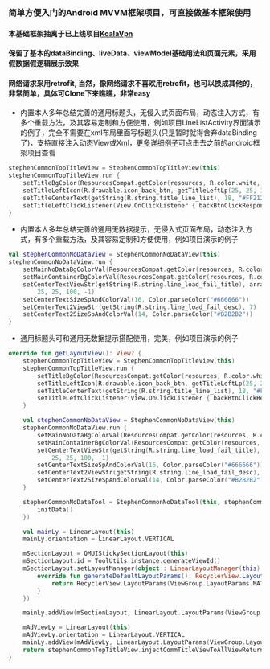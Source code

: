 ### 简单方便入门的Android MVVM框架项目，可直接做基本框架使用
#### 本基础框架抽离于已上线项目[KoalaVpn](https://play.google.com/store/apps/details?id=com.qeeyou.accelerator.overseas.overwall)
#### 保留了基本的dataBinding、liveData、viewModel基础用法和页面元素，采用假数据假逻辑展示效果
#### 网络请求采用retrofit, 当然，像网络请求不喜欢用retrofit，也可以换成其他的，非常简单，具体可Clone下来瞧瞧，非常easy
* 内置本人多年总结完善的通用标题头，无侵入式页面布局，动态注入方式，有多个重载方法，及其容易定制和方便使用，例如项目LineListActivity界面演示的例子，完全不需要在xml布局里面写标题头(只是暂时就得舍弃dataBinding了)，支持直接注入动态View或Xml，[更多详细例子](https://github.com/woshiluoyong/StephenAppCliProject)可点击去之前的android框架项目查看
```kotlin
stephenCommonTopTitleView = StephenCommonTopTitleView(this)
stephenCommonTopTitleView.run {
    setTitleBgColor(ResourcesCompat.getColor(resources, R.color.white, null))
    setTitleLeftIcon(R.drawable.icon_back_btn, getTitleLeftLp(25, 25, 15))
    setTitleCenterText(getString(R.string.title_line_list), 18, "#FF212121", false)
    setTitleLeftClickListener(View.OnClickListener { backBtnClickResponse() })
}
```
* 内置本人多年总结完善的通用无数据提示，无侵入式页面布局，动态注入方式，有多个重载方法，及其容易定制和方便使用，例如项目演示的例子
```kotlin
val stephenCommonNoDataView = StephenCommonNoDataView(this)
stephenCommonNoDataView.run {
    setMainNoDataBgColorVal(ResourcesCompat.getColor(resources, R.color.white, null))
    setMainContainerBgColorVal(ResourcesCompat.getColor(resources, R.color.white, null))
    setCenterTextViewStr(getString(R.string.line_load_fail_title), arrayOf(RelativeLayout.ALIGN_PARENT_TOP, RelativeLayout.CENTER_HORIZONTAL),
        25, 25, 100, -1)
    setCenterTextSizeSpAndColorVal(16, Color.parseColor("#666666"))
    setCenterText2ViewStr(getString(R.string.line_load_fail_desc), 7)
    setCenterText2SizeSpAndColorVal(14, Color.parseColor("#B2B2B2"))
}
```
* 通用标题头可和通用无数据提示搭配使用，完美，例如项目演示的例子

```kotlin
override fun getLayoutView(): View? {
    stephenCommonTopTitleView = StephenCommonTopTitleView(this)
    stephenCommonTopTitleView.run {
        setTitleBgColor(ResourcesCompat.getColor(resources, R.color.white, null))
        setTitleLeftIcon(R.drawable.icon_back_btn, getTitleLeftLp(25, 25, 15))
        setTitleCenterText(getString(R.string.title_line_list), 18, "#FF212121", false)
        setTitleLeftClickListener(View.OnClickListener { backBtnClickResponse() })
    }

    val stephenCommonNoDataView = StephenCommonNoDataView(this)
    stephenCommonNoDataView.run {
        setMainNoDataBgColorVal(ResourcesCompat.getColor(resources, R.color.white, null))
        setMainContainerBgColorVal(ResourcesCompat.getColor(resources, R.color.white, null))
        setCenterTextViewStr(getString(R.string.line_load_fail_title), arrayOf(RelativeLayout.ALIGN_PARENT_TOP, RelativeLayout.CENTER_HORIZONTAL),
            25, 25, 100, -1)
        setCenterTextSizeSpAndColorVal(16, Color.parseColor("#666666"))
        setCenterText2ViewStr(getString(R.string.line_load_fail_desc), 7)
        setCenterText2SizeSpAndColorVal(14, Color.parseColor("#B2B2B2"))
    }

    stephenCommonNoDataTool = StephenCommonNoDataTool(this, stephenCommonNoDataView, globalBottomBtnClickListener = View.OnClickListener {
        initData()
    })

    val mainLy = LinearLayout(this)
    mainLy.orientation = LinearLayout.VERTICAL

    mSectionLayout = QMUIStickySectionLayout(this)
    mSectionLayout.id = ToolUtils.instance.generateViewId()
    mSectionLayout.setLayoutManager(object : LinearLayoutManager(this) {
        override fun generateDefaultLayoutParams(): RecyclerView.LayoutParams {
            return RecyclerView.LayoutParams(ViewGroup.LayoutParams.MATCH_PARENT, ViewGroup.LayoutParams.WRAP_CONTENT)
        }
    })

    mainLy.addView(mSectionLayout, LinearLayout.LayoutParams(ViewGroup.LayoutParams.MATCH_PARENT, 0, 1f))

    mAdViewLy = LinearLayout(this)
    mAdViewLy.orientation = LinearLayout.VERTICAL
    mainLy.addView(mAdViewLy, LinearLayout.LayoutParams(ViewGroup.LayoutParams.MATCH_PARENT, LinearLayout.LayoutParams.WRAP_CONTENT))
    return stephenCommonTopTitleView.injectCommTitleViewToAllViewReturnView(stephenCommonNoDataView.initAndInjectNoDataViewForAllView(mainLy))
}
```
